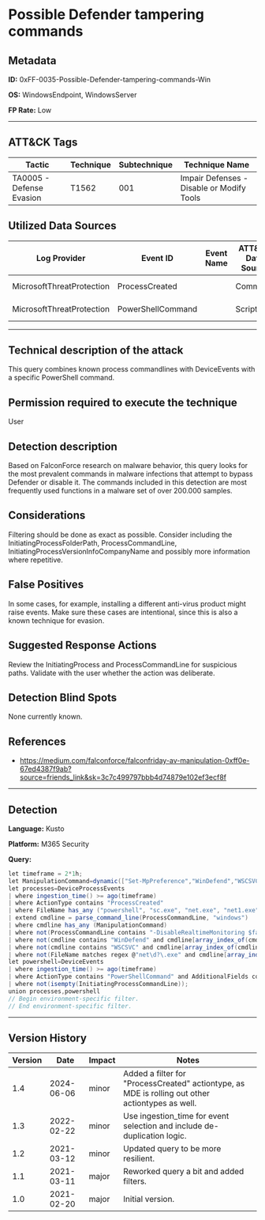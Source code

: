 # Possible Defender tampering commands

## Metadata
**ID:** 0xFF-0035-Possible-Defender-tampering-commands-Win

**OS:** WindowsEndpoint, WindowsServer

**FP Rate:** Low

---

## ATT&CK Tags

| Tactic | Technique | Subtechnique | Technique Name |
|---|---|---| --- |
| TA0005 - Defense Evasion | T1562 | 001 | Impair Defenses - Disable or Modify Tools|

## Utilized Data Sources

| Log Provider | Event ID | Event Name | ATT&CK Data Source | ATT&CK Data Component|
|---------|---------|----------|---------|---------|
|MicrosoftThreatProtection|ProcessCreated||Command|Command Execution|
|MicrosoftThreatProtection|PowerShellCommand||Script|Script Execution|
---

## Technical description of the attack
This query combines known process commandlines with DeviceEvents with a specific PowerShell command.

## Permission required to execute the technique
User

## Detection description
Based on FalconForce research on malware behavior, this query looks for the most prevalent commands in malware infections that attempt to bypass Defender or disable it. The commands included in this detection are most frequently used functions in a malware set of over 200.000 samples.


## Considerations
Filtering should be done as exact as possible. Consider including the InitiatingProcessFolderPath, ProcessCommandLine, InitiatingProcessVersionInfoCompanyName and possibly more information where repetitive.


## False Positives
In some cases, for example, installing a different anti-virus product might raise events. Make sure these cases are intentional, since this is also a known technique for evasion.


## Suggested Response Actions
Review the InitiatingProcess and ProcessCommandLine for suspicious paths. Validate with the user whether the action was deliberate.


## Detection Blind Spots
None currently known.


## References
* https://medium.com/falconforce/falconfriday-av-manipulation-0xff0e-67ed4387f9ab?source=friends_link&sk=3c7c499797bbb4d74879e102ef3ecf8f

---
## Detection

**Language:** Kusto

**Platform:** M365 Security

**Query:**
```C#
let timeframe = 2*1h;
let ManipulationCommand=dynamic(["Set-MpPreference","WinDefend","WSCSVC", "security center"]);
let processes=DeviceProcessEvents
| where ingestion_time() >= ago(timeframe)
| where ActionType contains "ProcessCreated"
| where FileName has_any ("powershell", "sc.exe", "net.exe", "net1.exe")
| extend cmdline = parse_command_line(ProcessCommandLine, "windows")
| where cmdline has_any (ManipulationCommand)
| where not(ProcessCommandLine contains "-DisableRealtimeMonitoring $false")
| where not(cmdline contains "WinDefend" and cmdline[array_index_of(cmdline, "WinDefend")-1] in~ ("start", "query")) // Filter out sc (start|query) WinDefend.
| where not(cmdline contains "WSCSVC" and cmdline[array_index_of(cmdline, "WinDefend")-1] in~ ("start", "query")) // Filter out sc (start|query) WSCSVC.
| where not(FileName matches regex @"net\d?\.exe" and cmdline[array_index_of(cmdline, "security center")-1] in~ ("start")); // Filter out net start "security center".
let powershell=DeviceEvents
| where ingestion_time() >= ago(timeframe)
| where ActionType contains "PowerShellCommand" and AdditionalFields contains "Set-MpPreference"
| where not(isempty(InitiatingProcessCommandLine));
union processes,powershell
// Begin environment-specific filter.
// End environment-specific filter.
```

---

## Version History
| Version | Date | Impact | Notes |
|---------|------|--------|------|
| 1.4  | 2024-06-06| minor | Added a filter for "ProcessCreated" actiontype, as MDE is rolling out other actiontypes as well. |
| 1.3  | 2022-02-22| minor | Use ingestion_time for event selection and include de-duplication logic. |
| 1.2  | 2021-03-12| minor | Updated query to be more resilient. |
| 1.1  | 2021-03-11| major | Reworked query a bit and added filters. |
| 1.0  | 2021-02-20| major | Initial version. |